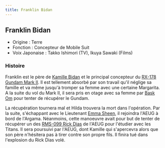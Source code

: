 ```yaml
---
title: Franklin Bidan
---
```


Franklin Bidan
--------------





* Origine : Terre
* Fonction : Concepteur de Mobile Suit
* Voix Japonaise : Takko Ishimori (TV), Ikuya Sawaki (Films)


### Histoire


Franklin est le père de [Kamille Bidan](uc/zeta-gundam/kamille-bidan.html) et le principal concepteur du [RX-178 Gundam Mark II](uc/zeta-gundam/rx-178-gundam-mark-ii.html). Il est tellement absorbé par son travail qu'il néglige sa famille et va même jusqu'à tromper sa femme avec une certaine Margarita. A la suite du vol du Mark II, il sera pris en otage avec sa femme par [Bask Om](uc/zeta-gundam/bask-om.html) pour tenter de récupérer le Gundam. 


La récupération tournera mal et Hilda trouvera la mort dans l'opération. Par la suite, s'échappant avec le Lieutenant [Emma Sheen](uc/zeta-gundam/emma-sheen.html), il rejoindra l'AEUG à bord de l'Argama. Néanmoins, cette manoeuvre avait pour but de tenter de récupérer un des [RMS-099 Rick Dias](uc/zeta-gundam/rms-099-rick-dias.html) de l'AEUG pour l'étudier avec les Titans. Il sera poursuivi par l'AEUG, dont Kamille qui s'apercevra alors que son père n'hésitera pas à tirer contre son propre fils. Il finira tué dans l'explosion du Rick Dias volé.  


